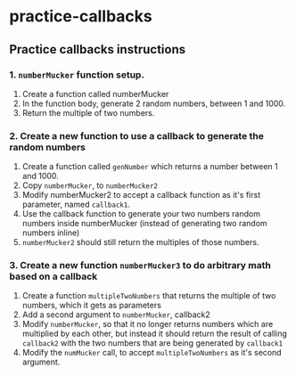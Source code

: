 # practice-callbacks
## Practice callbacks instructions

### 1. `numberMucker` function setup.
1. Create a function called numberMucker
2. In the function body, generate 2 random numbers, between 1 and 1000.
3. Return the multiple of two numbers.

### 2. Create a new function to use a callback to generate the random numbers
1. Create a function called `genNumber` which returns a number between 1 and 1000.
1. Copy `numberMucker`, to `numberMucker2`
2. Modify numberMucker2 to accept a callback function as it's first parameter, named `callback1`.
3. Use the callback function to generate your two numbers random numbers inside numberMucker (instead of generating two random numbers inline)
4. `numberMucker2` should still return the multiples of those numbers.

### 3. Create a new function `numberMucker3` to do arbitrary math based on a callback
1. Create a function `multipleTwoNumbers` that returns the multiple of two numbers, which it gets as parameters
2. Add a second argument to `numberMucker`, callback2
3. Modify `numberMucker`, so that it no longer returns numbers which are multiplied by each other, but instead it should return the result of calling `callback2` with the two numbers that are being generated by `callback1`
4. Modify the `numMucker` call, to accept `multipleTwoNumbers` as it's second argument.
